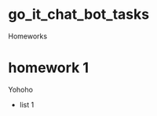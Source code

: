 # go_it_chat_bot_tasks

Homeworks

<h1>homework 1</h1>
<div>
  <p> Yohoho </p>
</div>
  
<ul>
<li> list 1</li>
</ul>
